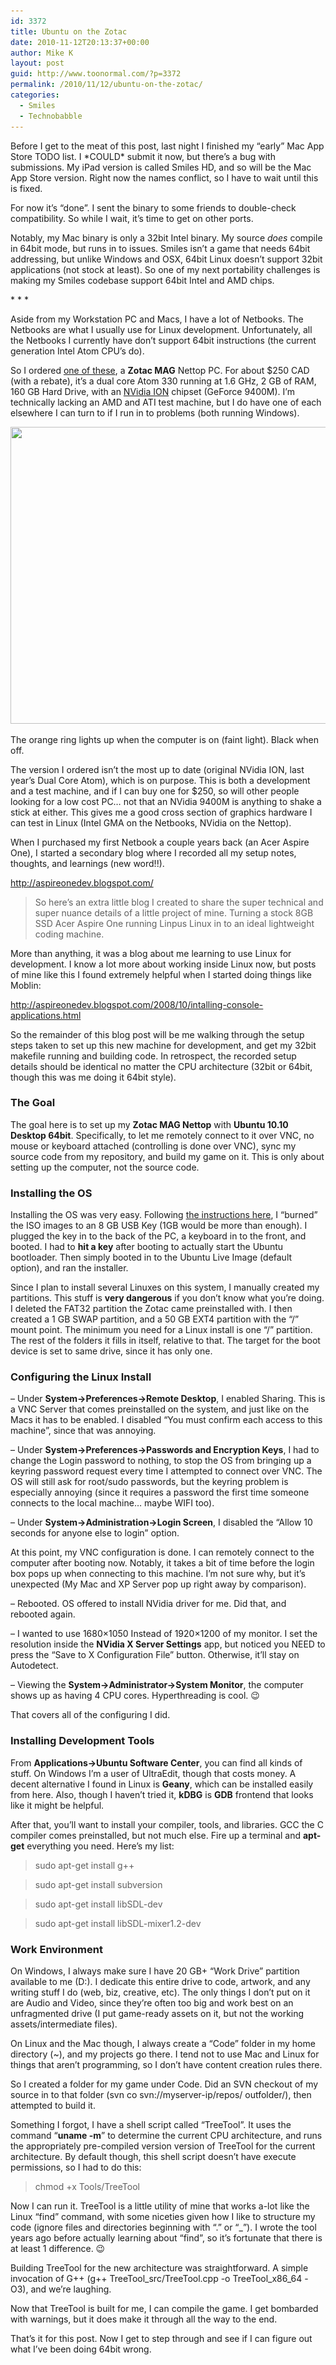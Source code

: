 ```yaml
---
id: 3372
title: Ubuntu on the Zotac
date: 2010-11-12T20:13:37+00:00
author: Mike K
layout: post
guid: http://www.toonormal.com/?p=3372
permalink: /2010/11/12/ubuntu-on-the-zotac/
categories:
  - Smiles
  - Technobabble
---
```

Before I get to the meat of this post, last night I finished my &#8220;early&#8221; Mac App Store TODO list. I \*COULD\* submit it now, but there&#8217;s a bug with submissions. My iPad version is called Smiles HD, and so will be the Mac App Store version. Right now the names conflict, so I have to wait until this is fixed.

For now it&#8217;s &#8220;done&#8221;. I sent the binary to some friends to double-check compatibility. So while I wait, it&#8217;s time to get on other ports.

Notably, my Mac binary is only a 32bit Intel binary. My source _does_ compile in 64bit mode, but runs in to issues. Smiles isn&#8217;t a game that needs 64bit addressing, but unlike Windows and OSX, 64bit Linux doesn&#8217;t support 32bit applications (not stock at least). So one of my next portability challenges is making my Smiles codebase support 64bit Intel and AMD chips.

\* \* *

Aside from my Workstation PC and Macs, I have a lot of Netbooks. The Netbooks are what I usually use for Linux development. Unfortunately, all the Netbooks I currently have don&#8217;t support 64bit instructions (the current generation Intel Atom CPU&#8217;s do).

So I ordered [one of these](http://www.zotacusa.com/zotac-mag-hd-nd01.html), a **Zotac MAG** Nettop PC. For about $250 CAD (with a rebate), it&#8217;s a dual core Atom 330 running at 1.6 GHz, 2 GB of RAM, 160 GB Hard Drive, with an [NVidia ION](http://en.wikipedia.org/wiki/Nvidia_Ion) chipset (GeForce 9400M). I&#8217;m technically lacking an AMD and ATI test machine, but I do have one of each elsewhere I can turn to if I run in to problems (both running Windows).

<div id="attachment_3373" style="max-width: 650px" class="wp-caption aligncenter">
  <a href="/wp-content/uploads/2010/11/maghd-nd01-u_image1.jpg"><img src="/wp-content/uploads/2010/11/maghd-nd01-u_image1-640x475.jpg" alt="" title="maghd-nd01-u_image1" width="640" height="475" class="size-large wp-image-3373" srcset="/wp-content/uploads/2010/11/maghd-nd01-u_image1-640x475.jpg 640w, /wp-content/uploads/2010/11/maghd-nd01-u_image1-450x334.jpg 450w" sizes="(max-width: 640px) 100vw, 640px" /></a>
  
  <p class="wp-caption-text">
    The orange ring lights up when the computer is on (faint light). Black when off.
  </p>
</div>

The version I ordered isn&#8217;t the most up to date (original NVidia ION, last year&#8217;s Dual Core Atom), which is on purpose. This is both a development and a test machine, and if I can buy one for $250, so will other people looking for a low cost PC&#8230; not that an NVidia 9400M is anything to shake a stick at either. This gives me a good cross section of graphics hardware I can test in Linux (Intel GMA on the Netbooks, NVidia on the Nettop).

When I purchased my first Netbook a couple years back (an Acer Aspire One), I started a secondary blog where I recorded all my setup notes, thoughts, and learnings (new word!!).

<http://aspireonedev.blogspot.com/>

> So here&#8217;s an extra little blog I created to share the super technical and super nuance details of a little project of mine. Turning a stock 8GB SSD Acer Aspire One running Linpus Linux in to an ideal lightweight coding machine.

More than anything, it was a blog about me learning to use Linux for development. I know a lot more about working inside Linux now, but posts of mine like this I found extremely helpful when I started doing things like Moblin:

<http://aspireonedev.blogspot.com/2008/10/intalling-console-applications.html>

So the remainder of this blog post will be me walking through the setup steps taken to set up this new machine for development, and get my 32bit makefile running and building code. In retrospect, the recorded setup details should be identical no matter the CPU architecture (32bit or 64bit, though this was me doing it 64bit style).

<!--more-->

### The Goal

The goal here is to set up my **Zotac MAG Nettop** with **Ubuntu 10.10 Desktop 64bit**. Specifically, to let me remotely connect to it over VNC, no mouse or keyboard attached (controlling is done over VNC), sync my source code from my repository, and build my game on it. This is only about setting up the computer, not the source code.

### Installing the OS

Installing the OS was very easy. Following [the instructions here](http://www.ubuntu.com/desktop/get-ubuntu/download), I &#8220;burned&#8221; the ISO images to an 8 GB USB Key (1GB would be more than enough). I plugged the key in to the back of the PC, a keyboard in to the front, and booted. I had to **hit a key** after booting to actually start the Ubuntu bootloader. Then simply booted in to the Ubuntu Live Image (default option), and ran the installer.

Since I plan to install several Linuxes on this system, I manually created my partitions. This stuff is **very dangerous** if you don&#8217;t know what you&#8217;re doing. I deleted the FAT32 partition the Zotac came preinstalled with. I then created a 1 GB SWAP partition, and a 50 GB EXT4 partition with the &#8220;/&#8221; mount point. The minimum you need for a Linux install is one &#8220;/&#8221; partition. The rest of the folders it fills in itself, relative to that. The target for the boot device is set to same drive, since it has only one.

### Configuring the Linux Install

&#8211; Under **System->Preferences->Remote Desktop**, I enabled Sharing. This is a VNC Server that comes preinstalled on the system, and just like on the Macs it has to be enabled. I disabled &#8220;You must confirm each access to this machine&#8221;, since that was annoying.

&#8211; Under **System->Preferences->Passwords and Encryption Keys**, I had to change the Login password to nothing, to stop the OS from bringing up a keyring password request every time I attempted to connect over VNC. The OS will still ask for root/sudo passwords, but the keyring problem is especially annoying (since it requires a password the first time someone connects to the local machine&#8230; maybe WIFI too).

&#8211; Under **System->Administration->Login Screen**, I disabled the &#8220;Allow 10 seconds for anyone else to login&#8221; option.

At this point, my VNC configuration is done. I can remotely connect to the computer after booting now. Notably, it takes a bit of time before the login box pops up when connecting to this machine. I&#8217;m not sure why, but it&#8217;s unexpected (My Mac and XP Server pop up right away by comparison).

&#8211; Rebooted. OS offered to install NVidia driver for me. Did that, and rebooted again.

&#8211; I wanted to use 1680&#215;1050 Instead of 1920&#215;1200 of my monitor. I set the resolution inside the **NVidia X Server Settings** app, but noticed you NEED to press the &#8220;Save to X Configuration File&#8221; button. Otherwise, it&#8217;ll stay on Autodetect.

&#8211; Viewing the **System->Administrator->System Monitor**, the computer shows up as having 4 CPU cores. Hyperthreading is cool. 😉

That covers all of the configuring I did.

### Installing Development Tools

From **Applications->Ubuntu Software Center**, you can find all kinds of stuff. On Windows I&#8217;m a user of UltraEdit, though that costs money. A decent alternative I found in Linux is **Geany**, which can be installed easily from here. Also, though I haven&#8217;t tried it, **kDBG** is **GDB** frontend that looks like it might be helpful.

After that, you&#8217;ll want to install your compiler, tools, and libraries. GCC the C compiler comes preinstalled, but not much else. Fire up a terminal and **apt-get** everything you need. Here&#8217;s my list:

> sudo apt-get install g++
  
> sudo apt-get install subversion
  
> sudo apt-get install libSDL-dev
  
> sudo apt-get install libSDL-mixer1.2-dev

### Work Environment

On Windows, I always make sure I have 20 GB+ &#8220;Work Drive&#8221; partition available to me (D:\). I dedicate this entire drive to code, artwork, and any writing stuff I do (web, biz, creative, etc). The only things I don&#8217;t put on it are Audio and Video, since they&#8217;re often too big and work best on an unfragmented drive (I put game-ready assets on it, but not the working assets/intermediate files).

On Linux and the Mac though, I always create a &#8220;Code&#8221; folder in my home directory (~), and my projects go there. I tend not to use Mac and Linux for things that aren&#8217;t programming, so I don&#8217;t have content creation rules there.

So I created a folder for my game under Code. Did an SVN checkout of my source in to that folder (svn co svn://myserver-ip/repos/ outfolder/), then attempted to build it.

Something I forgot, I have a shell script called &#8220;TreeTool&#8221;. It uses the command &#8220;**uname -m**&#8221; to determine the current CPU architecture, and runs the appropriately pre-compiled version version of TreeTool for the current architecture. By default though, this shell script doesn&#8217;t have execute permissions, so I had to do this:

> chmod +x Tools/TreeTool

Now I can run it. TreeTool is a little utility of mine that works a-lot like the Linux &#8220;find&#8221; command, with some niceties given how I like to structure my code (ignore files and directories beginning with &#8220;.&#8221; or &#8220;_&#8221;). I wrote the tool years ago before actually learning about &#8220;find&#8221;, so it&#8217;s fortunate that there is at least 1 difference. 😉

Building TreeTool for the new architecture was straightforward. A simple invocation of G++ (g++ TreeTool\_src/TreeTool.cpp -o TreeTool\_x86_64 -O3), and we&#8217;re laughing.

Now that TreeTool is built for me, I can compile the game. I get bombarded with warnings, but it does make it through all the way to the end.

That&#8217;s it for this post. Now I get to step through and see if I can figure out what I&#8217;ve been doing 64bit wrong.